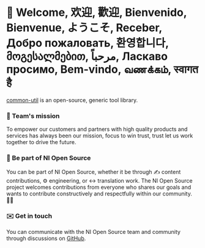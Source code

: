 # 👋 Welcome, 欢迎, 歡迎, Bienvenido, Bienvenue, ようこそ, Receber, Добро пожаловать, 환영합니다, მოგესალმებით, مرحباً, Ласкаво просимо, Bem-vindo, வணக்கம், स्वागत है

[common-util](https://github.com/NI-Web-Infra-Team/common-util) is an open-source, generic tool library.

### 🙌 Team's mission

To empower our customers and partners with high quality products and services has always been our mission, focus to win trust, trust let us work together to drive the future.

### 🤝 Be part of NI Open Source
You can be part of NI Open Source, whether it be through ✍️ content contributions, ⚙️ engineering, or ↔️ translation work. The NI Open Source project welcomes contributions from everyone who shares our goals and wants to contribute constructively and respectfully within our community. 🧘‍♂️

### ✉️ Get in touch
You can communicate with the NI Open Source team and community through discussions on [GitHub](https://github.com/orgs/NI-Web-Infra-Team/discussions).
